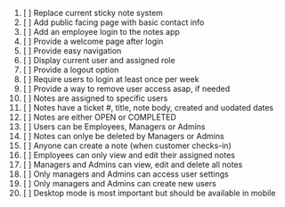 1. [ ] Replace current sticky note system
2. [ ] Add public facing page with basic contact info
3. [ ] Add an employee login to the notes app
4. [ ] Provide a welcome page after login
5. [ ] Provide easy navigation
6. [ ] Display current user and assigned role
7. [ ] Provide a logout option
8. [ ] Require users to login at least once per week
9. [ ] Provide a way to remove user access asap, if needed
10. [ ] Notes are assigned to specific users
11. [ ] Notes have a ticket #, title, note body, created and uodated dates
12. [ ] Notes are either OPEN or COMPLETED 
13. [ ] Users can be Employees, Managers or Admins
14. [ ] Notes can onlye be deleted by Managers or Admins
15. [ ] Anyone can create a note (when customer checks-in)
16. [ ] Employees can only view and edit their assigned notes
17. [ ] Managers and Admins can view, edit and delete all notes
18. [ ] Only managers and Admins can access user settings
19. [ ] Only managers and Admins can create new users
20. [ ] Desktop mode is most important but should be available in mobile
